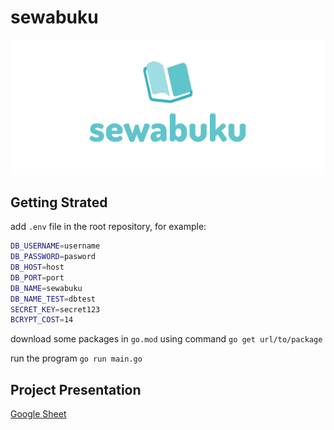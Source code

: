 # sewabuku

![Sewabuku – Lent and Borrow Book API](https://raw.githubusercontent.com/tegarap/sewabuku-doc-assets/main/banner.png)

## Getting Strated

add `.env` file in the root repository, for example:

```sh
DB_USERNAME=username
DB_PASSWORD=pasword
DB_HOST=host
DB_PORT=port
DB_NAME=sewabuku
DB_NAME_TEST=dbtest
SECRET_KEY=secret123
BCRYPT_COST=14
```

download some packages in `go.mod` using command `go get url/to/package`

run the program `go run main.go`

## Project Presentation

[Google Sheet](https://docs.google.com/presentation/d/1T5C-ivaGnY6lm3_8jh_ihfltFYoYovYeTcq2TKSmqGs/edit?usp=sharing)


